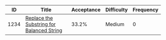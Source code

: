 |ID|Title|Acceptance|Difficulty|Frequency|
|----|-----|----|---|---|
|1234|[Replace the Substring for Balanced String]( https://leetcode.com/problems/replace-the-substring-for-balanced-string)|33.2%|Medium|0|
